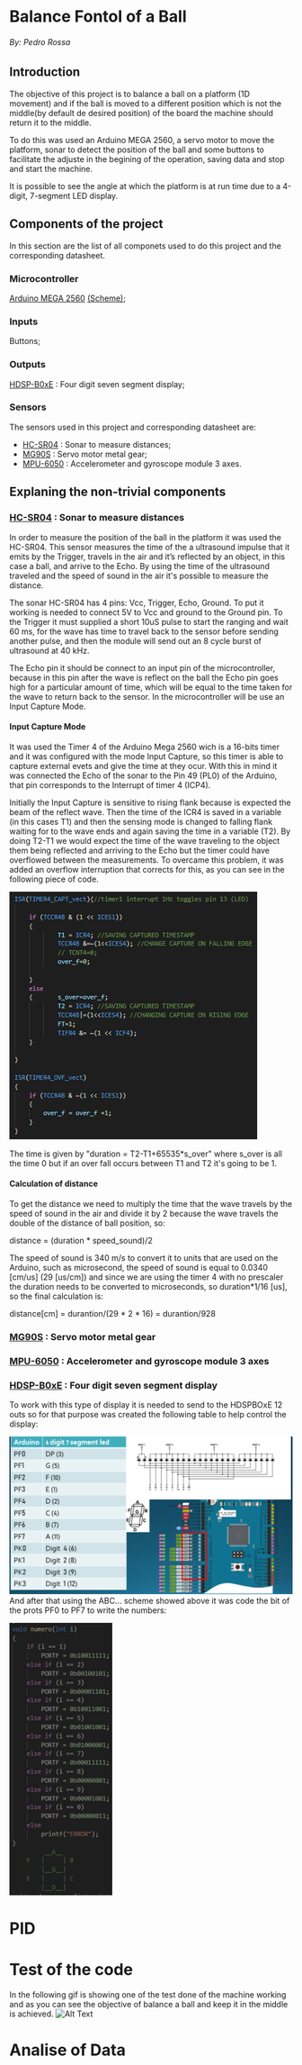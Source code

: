# Balance Fontol of a Ball

###### By: Pedro Rossa

## Introduction

The objective of this project is to balance a ball on a platform (1D movement) and if the ball is moved to a different position which is not the middle(by default de desired position) of the board the machine should return it to the middle.

To do this was used an Arduino MEGA 2560, a servo motor to move the platform, sonar to detect the position of the ball and some buttons to facilitate the adjuste in the begining of the operation, saving data and stop and start the machine.

It is possible to see the angle at which the platform is at run time due to a 4-digit, 7-segment LED display.

## Components of the project
In this section are the list of all componets used to do this project and the corresponding datasheet.
### Microcontroller
[Arduino MEGA 2560](https://ww1.microchip.com/downloads/en/devicedoc/atmel-2549-8-bit-avr-microcontroller-atmega640-1280-1281-2560-2561_datasheet.pdf) [(Scheme)](https://github.com/meft-sad/Balance_Control_of_a_Ball/blob/master/Manuals/Arduino_mega.png);
### Inputs 
Buttons;
### Outputs
[HDSP-B0xE](http://www.farnell.com/datasheets/2095876.pdf) :  Four digit seven segment display;


### Sensors
The sensors used in this project and corresponding datasheet are:
* [HC-SR04](https://cdn.sparkfun.com/datasheets/Sensors/Proximity/HCSR04.pdf) : Sonar to measure distances;
* [MG90S](https://www.electronicoscaldas.com/datasheet/MG90S_Tower-Pro.pdf) : Servo motor metal gear;
* [MPU-6050](https://cdn.sparkfun.com/datasheets/Sensors/Accelerometers/MPU-6050.pdf) : Accelerometer and gyroscope module 3 axes.

## Explaning the non-trivial components

### [HC-SR04](https://cdn.sparkfun.com/datasheets/Sensors/Proximity/HCSR04.pdf) : Sonar to measure distances

In order to measure the position of the ball in the platform it was used the HC-SR04. This sensor measures the time of the a ultrasound impulse that it emits by the Trigger, travels in the air and it’s reflected by an object, in this case a ball, and arrive to the Echo. By using the time of the ultrasound traveled and the speed of sound in the air it&#39;s possible to measure the distance.

The sonar HC-SR04 has 4 pins: Vcc, Trigger, Echo, Ground. To put it working is needed to connect 5V to Vcc and ground to the Ground pin. To the Trigger it must supplied a short 10uS pulse to start the ranging and wait 60 ms, for the wave has time to travel back to the sensor before sending another pulse, and then the module will send out an 8 cycle burst of ultrasound at 40 kHz.

The Echo pin it should be connect to an input pin of the microcontroller, because in this pin after the wave is reflect on the ball the Echo pin goes high for a particular amount of time, which will be equal to the time taken for the wave to return back to the sensor. In the microcontroller will be use an Input Capture Mode.

#### Input Capture Mode

It was used the Timer 4 of the Arduino Mega 2560 wich is a 16-bits timer and it was configured with the mode Input Capture, so this timer is able to capture external evets and give the time at they ocur. With this in mind it was connected the Echo of the sonar to the Pin 49 (PL0) of the Arduino, that pin corresponds to
the Interrupt of timer 4 (ICP4).

Initially the Input Capture is sensitive to rising flank because is expected the beam of the reflect wave. Then the time of the ICR4 is saved in a variable (in this cases T1) and then the sensing mode is changed to falling flank waiting for to the wave ends and again saving the time in a variable (T2). By doing T2-T1 we would expect the time of the wave traveling to the object them being reflected and arriving to the Echo but the timer could have overflowed between the measurements. To overcame this problem, it was added an overflow interruption that corrects for this, as you can see in the following piece of code.

![tabella](Tables_Imag/Timer_4_ISR_2.png)

The time is given by &quot;duration = T2-T1+65535*s_over&quot; where s_over is all the time 0 but if an over fall occurs between T1 and T2 it's going to be 1.

#### Calculation of distance

To get the distance we need to multiply the time that the wave travels by the speed of sound in the air and divide it by 2 because the wave travels the double of the distance of ball position, so:

distance = (duration * speed_sound)/2

The speed of sound is 340 m/s to convert it to units that are used on the Arduino, such as microsecond, the speed of sound is equal to 0.0340 [cm/us] (29 [us/cm]) and since we are using the timer 4 with no prescaler the duration 
needs to be converted to microseconds, so duration*1/16 [us], so the final calculation is:

distance[cm] = durantion/(29 * 2 * 16) = durantion/928


### [MG90S](https://www.electronicoscaldas.com/datasheet/MG90S_Tower-Pro.pdf) : Servo motor metal gear




### [MPU-6050](https://cdn.sparkfun.com/datasheets/Sensors/Accelerometers/MPU-6050.pdf) : Accelerometer and gyroscope module 3 axes

### [HDSP-B0xE](http://www.farnell.com/datasheets/2095876.pdf) :  Four digit seven segment display

To work with this type of display it is needed to send to the HDSPBOxE 12 outs so for that purpose was created the following table to help control the display:

![tabella](Tables_Imag/7_S_D.png)
And after that using the ABC... scheme showed above it was code the bit of the prots PF0 to PF7 to write the numbers:

![tabella](Tables_Imag/Code_numb.png)
# PID
# Test of the code 
In the following gif is showing one of the test done of the machine working and as you can see the objective of balance a ball and keep it in the middle is achieved.
![Alt Text](/Tables_Imag/test.gif)

# Analise of Data

